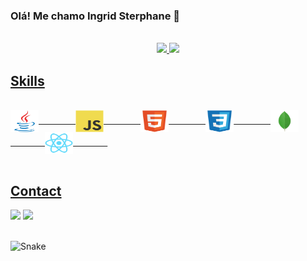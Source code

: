 ### Olá! Me chamo Ingrid Sterphane 👋
</br>

 <div>
<div align="center">
  <a href="https://github.com/ingridsterphane">
  <img height="170em" src="https://github-readme-stats.vercel.app/api?username=ingridsterphane&show_icons=true&theme=dracula"/>
  <img height="170em" src="https://github-readme-stats.vercel.app/api/top-langs/?username=ingridsterphane&layout=compact&theme=dracula"/>
</div>
 
 
 ## Skills
<div style="display: inline_block"><br>
 
 <img align="center" alt="Ingridsterphane-java" height="35" width="45" src="https://raw.githubusercontent.com/devicons/devicon/master/icons/java/java-original.svg">
 &nbsp;&nbsp;&nbsp;&nbsp;&nbsp;&nbsp;&nbsp;&nbsp;&nbsp;&nbsp;&nbsp;&nbsp;&nbsp;
 
 <img align="center" alt="Ingridsterphane-Js" height="35" width="45" src="https://raw.githubusercontent.com/devicons/devicon/master/icons/javascript/javascript-original.svg">
 &nbsp;&nbsp;&nbsp;&nbsp;&nbsp;&nbsp;&nbsp;&nbsp;&nbsp;&nbsp;&nbsp;&nbsp;&nbsp;
 
  <img align="center" alt="Ingridsterphane-HTML" height="35" width="45" src="https://raw.githubusercontent.com/devicons/devicon/master/icons/html5/html5-original.svg">
 &nbsp;&nbsp;&nbsp;&nbsp;&nbsp;&nbsp;&nbsp;&nbsp;&nbsp;&nbsp;&nbsp;&nbsp;&nbsp;
 
  <img align="center" alt="Ingridsterphane-CSS" height="35" width="45" src="https://raw.githubusercontent.com/devicons/devicon/master/icons/css3/css3-original.svg">
 &nbsp;&nbsp;&nbsp;&nbsp;&nbsp;&nbsp;&nbsp;&nbsp;&nbsp;&nbsp;&nbsp;&nbsp;&nbsp;
 
 <img align="center" alt="Ingridsterphane-MongoDB" height="35" width="45" src="https://raw.githubusercontent.com/devicons/devicon/master/icons/mongodb/mongodb-original.svg">
 &nbsp;&nbsp;&nbsp;&nbsp;&nbsp;&nbsp;&nbsp;&nbsp;&nbsp;&nbsp;&nbsp;&nbsp;&nbsp;
 
 <img align="center" alt="Ingridsterphane-React" height="35" width="45" src="https://raw.githubusercontent.com/devicons/devicon/master/icons/react/react-original.svg">
   &nbsp;&nbsp;&nbsp;&nbsp;&nbsp;&nbsp;&nbsp;&nbsp;&nbsp;&nbsp;&nbsp;&nbsp;&nbsp;
  
 
  

 
</div>
  
</br>

## Contact 
<div> 
  <a href="https://www.linkedin.com/in/ingrid-sterphane-40706518b/" target="_blank"><img src="https://img.shields.io/badge/-LinkedIn-%230077B5?style=for-the-badge&logo=linkedin&logoColor=white" target="_blank"></a> 
  <a href = "mailto: ingridsterphane@hotmail.com"><img src="https://img.shields.io/badge/-Hotmail-0078D4?style=for-the-badge&logo=Microsoft-Outlook&logoColor=white" target="_blank"></a>
 </br>
</br>
 
  ![Snake](https://user-images.githubusercontent.com/123701331/220799676-5d7a8914-d7e6-4944-816a-e93f76c0dd3c.svg)
 
</div>



